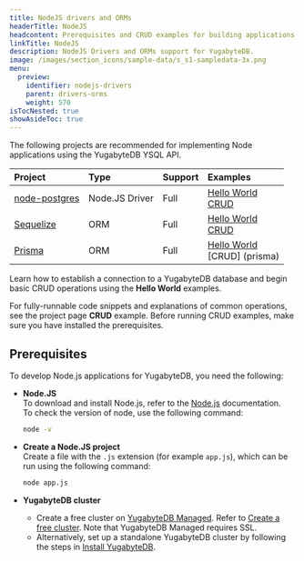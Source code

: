 ```yaml
---
title: NodeJS drivers and ORMs
headerTitle: NodeJS
headcontent: Prerequisites and CRUD examples for building applications in NodeJS.
linkTitle: NodeJS
description: NodeJS Drivers and ORMs support for YugabyteDB.
image: /images/section_icons/sample-data/s_s1-sampledata-3x.png
menu:
  preview:
    identifier: nodejs-drivers
    parent: drivers-orms
    weight: 570
isTocNested: true
showAsideToc: true
---
```

The following projects are recommended for implementing Node applications using the YugabyteDB YSQL API.

| Project | Type | Support | Examples |
| :------ | :--- | :------ | :------- |
| [node-postgres](postgres-node-driver) | Node.JS Driver | Full | [Hello World](/preview/quick-start/build-apps/nodejs/ysql-pg/) <br />[CRUD](postgres-node-driver) |
| [Sequelize](sequelize) | ORM | Full | [Hello World](/preview/quick-start/build-apps/nodejs/ysql-sequelize/) <br />[CRUD](sequelize) |
| [Prisma](prisma) | ORM | Full | [Hello World](/preview/quickstart/build-apps/nodejs/ysql-prisma) <br /> [CRUD] (prisma) |

Learn how to establish a connection to a YugabyteDB database and begin basic CRUD operations using the **Hello World** examples.

For fully-runnable code snippets and explanations of common operations, see the project page **CRUD** example. Before running CRUD examples, make sure you have installed the prerequisites.

## Prerequisites

To develop Node.js applications for YugabyteDB, you need the following:

- **Node.JS**\
  To download and install Node.js, refer to the [Node.js](https://nodejs.org/en/download/) documentation.\
  To check the version of node, use the following command:

  ```sh
  node -v
  ```

- **Create a Node.JS project**\
  Create a file with the `.js` extension (for example `app.js`), which can be run using the following command:

  ```sh
  node app.js
  ```

- **YugabyteDB cluster**
  - Create a free cluster on [YugabyteDB Managed](https://www.yugabyte.com/cloud/). Refer to [Create a free cluster](../../yugabyte-cloud/cloud-basics/create-clusters-free/). Note that YugabyteDB Managed requires SSL.
  - Alternatively, set up a standalone YugabyteDB cluster by following the steps in [Install YugabyteDB](/preview/quick-start/install/macos).
